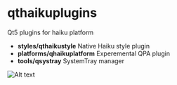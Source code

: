 # qthaikuplugins
Qt5 plugins for haiku platform

* **styles/qthaikustyle** Native Haiku style plugin
* **platforms/qhaikuplatform** Experemental QPA plugin
* **tools/qsystray** SystemTray manager

![Alt text](http://haikuware.ru/files/screenshots/haiku_qt5_native_look_test7.png "Haiku style")
